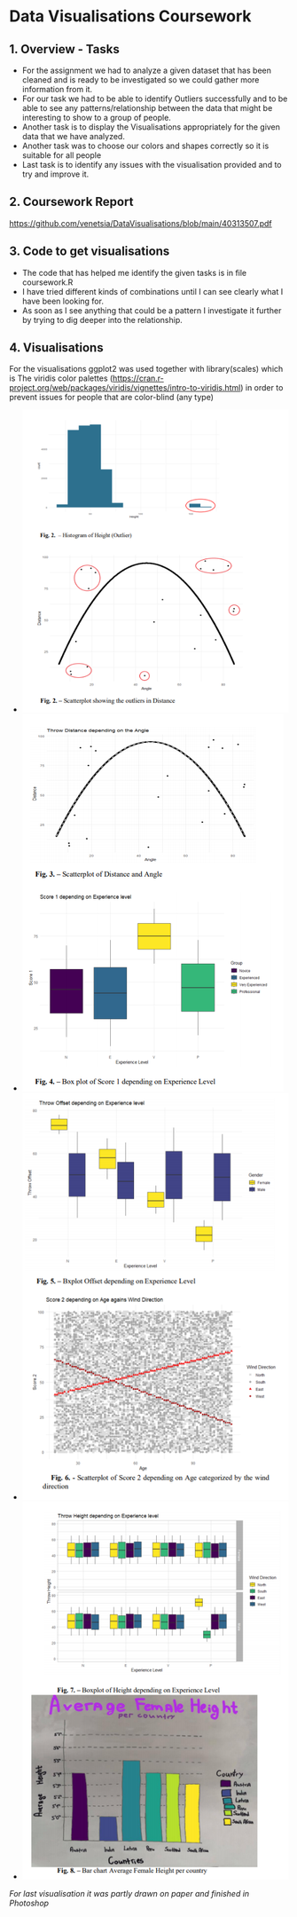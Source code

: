 # Data Visualisations Coursework

## 1. Overview - Tasks
* For the assignment we had to analyze a given dataset that has been cleaned and is ready to be investigated so we could gather more information from it. 
* For our task we had to be able to identify Outliers successfully and to be able to see any patterns/relationship between the data that might be interesting to show to a group of people. 
* Another task is to display the Visualisations appropriately for the given data that we have analyzed. 
* Another task was to choose our colors and shapes correctly so it is suitable for all people
* Last task is to identify any issues with the visualisation provided and to try and improve it.

## 2. Coursework Report
https://github.com/venetsia/DataVisualisations/blob/main/40313507.pdf

## 3. Code to get visualisations
* The code that has helped me identify the given tasks is in file coursework.R 
* I have tried different kinds of combinations until I can see clearly what I have been looking for. 
* As soon as I see anything that could be a pattern I investigate it further by trying to dig deeper into the relationship.

## 4. Visualisations 
For the visualisations ggplot2 was used together with library(scales) which is The viridis color palettes (https://cran.r-project.org/web/packages/viridis/vignettes/intro-to-viridis.html) in order to prevent issues for people that are color-blind (any type) 
* ![alt text](https://github.com/venetsia/DataVisualisations/blob/main/Capture.PNG)
* ![alt text](https://github.com/venetsia/DataVisualisations/blob/main/Capture1.PNG)
* ![alt text](https://github.com/venetsia/DataVisualisations/blob/main/Capture2.PNG)
* ![alt text](https://github.com/venetsia/DataVisualisations/blob/main/Capture3.PNG) 

*For last visualisation it was partly drawn on paper and finished in Photoshop*


